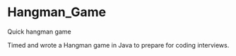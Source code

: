 # Hangman_Game
Quick hangman game


Timed and wrote a Hangman game in Java to prepare for coding interviews. 
